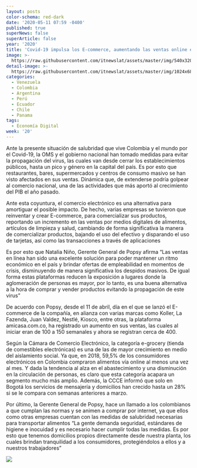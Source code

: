 ```yaml
---
layout: posts
color-schema: red-dark
date: '2020-05-11 07:59 -0400'
published: true
superNews: false
superArticle: false
year: '2020'
title: 'Covid-19 impulsa los E-commerce, aumentando las ventas online en un 28%  '
image: >-
  https://raw.githubusercontent.com/itnewslat/assets/master/img/540x320/compras-mobiles-p.jpg
detail-image: >-
  https://raw.githubusercontent.com/itnewslat/assets/master/img/1024x680/compras-mobiles-g.jpg
categories:
  - Venezuela
  - Colombia
  - Argentina
  - Perú
  - Ecuador
  - Chile
  - Panama
tags:
  - Economía Digital
week: '20'
---
```

Ante la presente situación de salubridad que vive Colombia y el mundo por el Covid-19, la OMS y el gobierno nacional han tomado medidas para evitar la propagación del virus, las cuales van desde cerrar los establecimientos públicos, hasta un pico y género en la capital del país. Es por esto que restaurantes, bares, supermercados y centros de consumo masivo se han visto afectados en sus ventas. Dinámica que, de extenderse podría golpear al comercio nacional, una de las actividades que más aportó al crecimiento del PIB el año pasado.

Ante esta coyuntura, el comercio electrónico es una alternativa para amortiguar el posible impacto. De hecho, varias empresas se tuvieron que reinventar y crear E-commerce, para comercializar sus productos, reportando un incremento en las ventas por medios digitales de alimentos, artículos de limpieza y salud, cambiando de forma significativa la manera de comercializar productos, bajando el uso del efectivo y disparando el uso de tarjetas, así como las transacciones a través de aplicaciones
 
Es por esto que Natalia Niño, Gerente General de Popsy afirma “Las ventas en línea han sido una excelente solución para poder mantener un ritmo económico en el país y brindar ofertas de empleabilidad en momentos de crisis, disminuyendo de manera significativa los despidos masivos. De igual forma estas plataformas reducen la exposición a lugares donde la aglomeración de personas es mayor, por lo tanto, es una buena alternativa a la hora de comprar y vender productos evitando la propagación de este virus”
 
De acuerdo con Popsy, desde el 11 de abril, día en el que se lanzó el E-commerce de la compañía, en alianza con varias marcas como Koller, La Fazenda, Juan Valdez, Nestlé, Kiosco, entre otras, la plataforma amicasa.com.co, ha registrado un aumento en sus ventas, las cuales al iniciar eran de 100 a 150 semanales y ahora se registran cerca de 400. 
 
Según la Cámara de Comercio Electrónico, la categoría e-grocery (tienda de comestibles electrónicas) es una de las de mayor crecimiento en medio del aislamiento social. Ya que, en 2018, 59,5% de los consumidores electrónicos en Colombia compraron alimentos vía online al menos una vez al mes.  Y dada la tendencia al alza en el abastecimiento y una disminución en la circulación de personas, es claro que esta categoría acapara un segmento mucho más amplio. Además, la CCCE informó que solo en Bogotá los servicios de mensajería y domicilios han crecido hasta un 28% si se le compara con semanas anteriores a marzo.
 
Por último, la Gerente General de Popsy, hace un llamado a los colombianos a que cumplan las normas y se animen a comprar por internet, ya que ellos como otras empresas cuentan con las medidas de salubridad necesarias para transportar alimentos “La gente demanda seguridad, estándares de higiene e inocuidad y es necesario hacer cumplir todas las medidas. Es por esto que tenemos domicilios propios directamente desde nuestra planta, los cuales brindan tranquilidad a los consumidores, protegiéndolos a ellos y a nuestros trabajadores”


<img src="https://tracker.metricool.com/c3po.jpg?hash=56f88a41e39ab42c063cc51676587a04"/>

